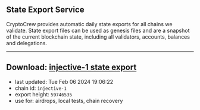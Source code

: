 ## State Export Service
CryptoCrew provides automatic daily state exports for all chains we validate. State export files can be used as genesis files and are a snapshot of the current blockchain state, including all validators, accounts, balances and delegations.

---
**Download: [injective-1 state export](https://dl.ccvalidators.com/SERVICE/injective/injective-1_export_59746535.json)**
---

- last updated: Tue Feb 06 2024 19:06:22
- chain id: `injective-1`
- export height: `59746535`
- use for: airdrops, local tests, chain recovery
